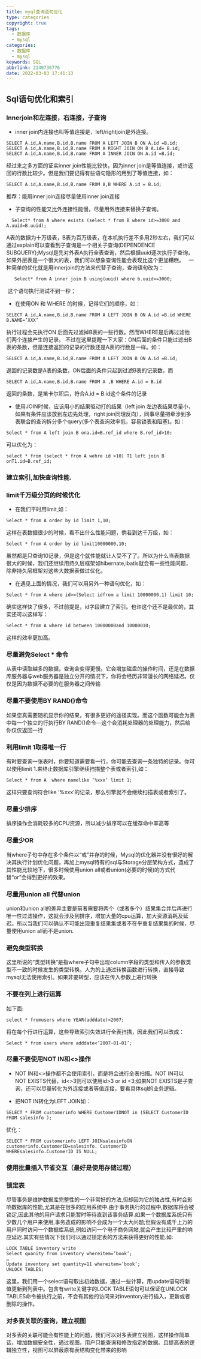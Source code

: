 ```yaml
---
title: myql查询语句优化
type: categories
copyright: true
tags:
  - 数据库
  - mysql
categories:
  - 数据库
  - mysql
keywords: SQL
abbrlink: 2149736776
date: 2022-03-03 17:41:13
---
```



## Sql语句优化和索引
### Innerjoin和左连接，右连接，子查询
- inner join内连接也叫等值连接是，left/rightjoin是外连接。
```
SELECT A.id,A.name,B.id,B.name FROM A LEFT JOIN B ON A.id =B.id;
SELECT A.id,A.name,B.id,B.name FROM A RIGHT JOIN ON B A.id= B.id;
SELECT A.id,A.name,B.id,B.name FROM A INNER JOIN ON A.id =B.id;
```
经过来之多方面的证实inner join性能比较快，因为inner join是等值连接，或许返回的行数比较少。但是我们要记得有些语句隐形的用到了等值连接，如：
```
SELECT A.id,A.name,B.id,B.name FROM A,B WHERE A.id = B.id;
```
推荐：能用inner join连接尽量使用inner join连接
<!-- more -->

- 子查询的性能又比外连接性能慢，尽量用外连接来替换子查询。
```
  Select* from A where exists (select * from B where id>=3000 and A.uuid=B.uuid);
```
A表的数据为十万级表，B表为百万级表，在本机执行差不多用2秒左右，我们可以通过explain可以查看到子查询是一个相关子查询(DEPENDENCE SUBQUERY);Mysql是先对外表A执行全表查询，然后根据uuid逐次执行子查询，如果外层表是一个很大的表，我们可以想象查询性能会表现比这个更加糟糕。
  一种简单的优化就是用innerjoin的方法来代替子查询，查询语句改为：
```
   Select* from A inner join B using(uuid) where b.uuid>=3000;
```
 这个语句执行测试不到一秒；

- 在使用ON 和 WHERE 的时候，记得它们的顺序，如：
```
SELECT A.id,A.name,B.id,B.name FROM A LEFT JOIN B ON A.id =B.id WHERE B.NAME=’XXX’
```
执行过程会先执行ON 后面先过滤掉B表的一些行数。然而WHERE是后再过滤他们两个连接产生的记录。
不过在这里提醒一下大家：ON后面的条件只能过滤出B表的条数，但是连接返回的记录的行数还是A表的行数是一样。如：
```
SELECT A.id,A.name,B.id,B.name FROM A LEFT JOIN B ON A.id =B.id;
```
返回的记录数是A表的条数，ON后面的条件只起到过滤B表的记录数，而
```
SELECT A.id,A.name,B.id,B.name FROM A ,B WHERE A.id = B.id
```
返回的条数，是笛卡尔积后，符合A.id = B.id这个条件的记录

- 使用JOIN时候，应该用小的结果驱动打的结果（left join 左边表结果尽量小，如果有条件应该放到左边先处理，right join同理反向），同事尽量把牵涉到多表联合的查询拆分多个query(多个表查询效率低，容易锁表和阻塞)。如：
```
Select * from A left join B ona.id=B.ref_id where B.ref_id>10;
```
可以优化为：
```
select * from (select * from A wehre id >10) T1 left join B onT1.id=B.ref_id;
```

### 建立索引,加快查询性能.

### limit千万级分页的时候优化
- 在我们平时用limit,如：
```
Select * from A order by id limit 1,10;
```
这样在表数据很少的时候，看不出什么性能问题，倘若到达千万级，如：
```
Select * from A order by id limit10000000,10;
```
虽然都是只查询10记录，但是这个就性能就让人受不了了。所以为什么当表数据很大的时候，我们还继续用持久层框架如hibernate,ibatis就会有一些性能问题，除非持久层框架对这些大数据表做过优化。
- 在遇见上面的情况，我们可以用另外一种语句优化，如：
```
Select * from A where id>=(Select idfrom a limit 10000000,1) limit 10;
```
确实这样快了很多，不过前提是，id字段建立了索引。也许这个还不是最优的，其实还可以这样写：
```
Select * from A where id between 10000000and 10000010;
```
这样的效率更加高。

### 尽量避免Select * 命令
从表中读取越多的数据，查询会变得更慢。它会增加磁盘的操作时间，还是在数据库服务器与web服务器是独立分开的情况下，你将会经历非常漫长的网络延迟。仅仅是因为数据不必要的在服务器之间传输

### 尽量不要使用BY RAND()命令
如果您真需要随机显示你的结果，有很多更好的途径实现。而这个函数可能会为表中每一个独立的行执行BY RAND()命令—这个会消耗处理器的处理能力，然后给你仅仅返回一行

### 利用limit 1取得唯一行
有时要查询一张表时，你要知道需要看一行，你可能去查询一条独特的记录。你可以使用limit 1.来终止数据库引擎继续扫描整个表或者索引,如：
```
Select * from A  where namelike ‘%xxx’ limit 1;
```
这样只要查询符合like ‘%xxx’的记录，那么引擎就不会继续扫描表或者索引了。

### 尽量少排序
排序操作会消耗较多的CPU资源，所以减少排序可以在缓存命中率高等

### 尽量少OR
当where子句中存在多个条件以“或”并存的时候，Mysql的优化器并没有很好的解决其执行计划优化问题，再加上mysql特有的sql与Storage分层架构方式，造成了其性能比较地下，很多时候使用union all或者union(必要的时候)的方式代替“or”会得到更好的效果。

### 尽量用union all 代替union
union和union all的差异主要是前者需要将两个（或者多个）结果集合并后再进行唯一性过滤操作，这就会涉及到排序，增加大量的cpu运算，加大资源消耗及延迟。所以当我们可以确认不可能出现重复结果集或者不在乎重复结果集的时候，尽量使用union all而不是union.

### 避免类型转换
这里所说的“类型转换”是指where子句中出现column字段的类型和传入的参数类型不一致的时候发生的类型转换。人为的上通过转换函数进行转换，直接导致mysql无法使用索引。如果非要转型，应该在传入参数上进行转换

### 不要在列上进行运算
如下面:
```
select * fromusers where YEAR(adddate)<2007;
```
将在每个行进行运算，这些导致索引失效进行全表扫描，因此我们可以改成：
```
Select * from users where adddate<’2007-01-01’;
```
### 尽量不要使用NOT IN和<>操作
- NOT IN和<>操作都不会使用索引，而是将会进行全表扫描。NOT IN可以NOT EXISTS代替，id<>3则可以使用id>3 or id <3;如果NOT EXISTS是子查询，还可以尽量转化为外连接或者等值连接，要看具体sql的业务逻辑。

- 把NOT IN转化为LEFT JOIN如：
```
SELECT * FROM customerinfo WHERE CustomerIDNOT in (SELECT CustomerID FROM salesinfo );
```
优化：
```
SELECT * FROM customerinfo LEFT JOINsalesinfoON customerinfo.CustomerID=salesinfo. CustomerID WHEREsalesinfo.CustomerID IS NULL;
```
### 使用批量插入节省交互（最好是使用存储过程）

### 锁定表
尽管事务是维护数据库完整性的一个非常好的方法,但却因为它的独占性,有时会影响数据库的性能,尤其是在很多的应用系统中.由于事务执行的过程中,数据库将会被锁定,因此其他的用户请求只能暂时等待直到该事务结算.如果一个数据库系统只有少数几个用户来使用,事务造成的影响不会成为一个太大问题;但假设有成千上万的用户同时访问一个数据库系统,例如访问一个电子商务网站,就会产生比较严重的响应延迟.其实有些情况下我们可以通过锁定表的方法来获得更好的性能.如:
```
LOCK TABLE inventory write
Select quanity from inventory whereitem=’book’;
…
Update inventory set quantity=11 whereitem=’book’;
UNLOCK TABLES;
```
这里，我们用一个select语句取出初始数据，通过一些计算，用update语句将新值更新到列表中。包含有write关键字的LOCK TABLE语句可以保证在UNLOCK TABLES命令被执行之前，不会有其他的访问来对inventory进行插入，更新或者删除的操作。

### 对多表关联的查询，建立视图
对多表的关联可能会有性能上的问题，我们可以对多表建立视图，这样操作简单话，增加数据安全性，通过视图，用户只能查询和修改指定的数据。且提高表的逻辑独立性，视图可以屏蔽原有表结构变化带来的影响






